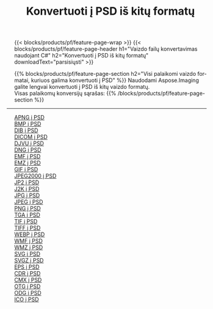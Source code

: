 ﻿---
title: Konvertuoti į PSD iš kitų formatų 
weight: 3920
url: /lt/net/conversion/to/psd 
lang: lt
langdirlevel: 2
locales: zh-hans,ja,it,ru,de,es,fr,nl,id,lt,pl,pt,vi,tr,ko,zh-hant,ar,hi,th,sv,cs,uk,he
description: Naudodami Aspose.Imaging galite lengvai konvertuoti į PSD iš kitų formatų
---

{{< blocks/products/pf/feature-page-wrap >}}
{{< blocks/products/pf/feature-page-header h1="Vaizdo failų konvertavimas naudojant C#" h2="Konvertuoti į PSD iš kitų formatų" downloadText="parsisiųsti" >}}


{{% blocks/products/pf/feature-page-section  h2="Visi palaikomi vaizdo formatai, kuriuos galima konvertuoti į PSD" %}}
Naudodami Aspose.Imaging galite lengvai konvertuoti į PSD iš kitų vaizdo formatų.
<br/>
Visas palaikomų konversijų sąrašas:
{{% /blocks/products/pf/feature-page-section %}}
<div class="container-fluid productfamilypage bg-gray">
    <div class="convertypes bg-gray agp-content section">
        <div class="container">
		<hr style="margin-left:-20px;"/>
		<div class="row other-converters">
		    <div class='col-md-2 other-converter remove-lp remove-rp'><a href="/imaging/lt/net/conversion/apng-to-psd" >APNG į PSD</a></div>
<div class='col-md-2 other-converter remove-lp remove-rp'><a href="/imaging/lt/net/conversion/bmp-to-psd" >BMP į PSD</a></div>
<div class='col-md-2 other-converter remove-lp remove-rp'><a href="/imaging/lt/net/conversion/dib-to-psd" >DIB į PSD</a></div>
<div class='col-md-2 other-converter remove-lp remove-rp'><a href="/imaging/lt/net/conversion/dicom-to-psd" >DICOM į PSD</a></div>
<div class='col-md-2 other-converter remove-lp remove-rp'><a href="/imaging/lt/net/conversion/djvu-to-psd" >DJVU į PSD</a></div>
<div class='col-md-2 other-converter remove-lp remove-rp'><a href="/imaging/lt/net/conversion/dng-to-psd" >DNG į PSD</a></div>
<div class='col-md-2 other-converter remove-lp remove-rp'><a href="/imaging/lt/net/conversion/emf-to-psd" >EMF į PSD</a></div>
<div class='col-md-2 other-converter remove-lp remove-rp'><a href="/imaging/lt/net/conversion/emz-to-psd" >EMZ į PSD</a></div>
<div class='col-md-2 other-converter remove-lp remove-rp'><a href="/imaging/lt/net/conversion/gif-to-psd" >GIF į PSD</a></div>
<div class='col-md-2 other-converter remove-lp remove-rp'><a href="/imaging/lt/net/conversion/jpeg2000-to-psd" >JPEG2000 į PSD</a></div>
<div class='col-md-2 other-converter remove-lp remove-rp'><a href="/imaging/lt/net/conversion/jp2-to-psd" >JP2 į PSD</a></div>
<div class='col-md-2 other-converter remove-lp remove-rp'><a href="/imaging/lt/net/conversion/j2k-to-psd" >J2K į PSD</a></div>
<div class='col-md-2 other-converter remove-lp remove-rp'><a href="/imaging/lt/net/conversion/jpg-to-psd" >JPG į PSD</a></div>
<div class='col-md-2 other-converter remove-lp remove-rp'><a href="/imaging/lt/net/conversion/jpeg-to-psd" >JPEG į PSD</a></div>
<div class='col-md-2 other-converter remove-lp remove-rp'><a href="/imaging/lt/net/conversion/png-to-psd" >PNG į PSD</a></div>
<div class='col-md-2 other-converter remove-lp remove-rp'><a href="/imaging/lt/net/conversion/tga-to-psd" >TGA į PSD</a></div>
<div class='col-md-2 other-converter remove-lp remove-rp'><a href="/imaging/lt/net/conversion/tif-to-psd" >TIF į PSD</a></div>
<div class='col-md-2 other-converter remove-lp remove-rp'><a href="/imaging/lt/net/conversion/tiff-to-psd" >TIFF į PSD</a></div>
<div class='col-md-2 other-converter remove-lp remove-rp'><a href="/imaging/lt/net/conversion/webp-to-psd" >WEBP į PSD</a></div>
<div class='col-md-2 other-converter remove-lp remove-rp'><a href="/imaging/lt/net/conversion/wmf-to-psd" >WMF į PSD</a></div>
<div class='col-md-2 other-converter remove-lp remove-rp'><a href="/imaging/lt/net/conversion/wmz-to-psd" >WMZ į PSD</a></div>
<div class='col-md-2 other-converter remove-lp remove-rp'><a href="/imaging/lt/net/conversion/svg-to-psd" >SVG į PSD</a></div>
<div class='col-md-2 other-converter remove-lp remove-rp'><a href="/imaging/lt/net/conversion/svgz-to-psd" >SVGZ į PSD</a></div>
<div class='col-md-2 other-converter remove-lp remove-rp'><a href="/imaging/lt/net/conversion/eps-to-psd" >EPS į PSD</a></div>
<div class='col-md-2 other-converter remove-lp remove-rp'><a href="/imaging/lt/net/conversion/cdr-to-psd" >CDR į PSD</a></div>
<div class='col-md-2 other-converter remove-lp remove-rp'><a href="/imaging/lt/net/conversion/cmx-to-psd" >CMX į PSD</a></div>
<div class='col-md-2 other-converter remove-lp remove-rp'><a href="/imaging/lt/net/conversion/otg-to-psd" >OTG į PSD</a></div>
<div class='col-md-2 other-converter remove-lp remove-rp'><a href="/imaging/lt/net/conversion/odg-to-psd" >ODG į PSD</a></div>
<div class='col-md-2 other-converter remove-lp remove-rp'><a href="/imaging/lt/net/conversion/ico-to-psd" >ICO į PSD</a></div>
                </div>
        </div>
    </div>
</div>
<br/>

